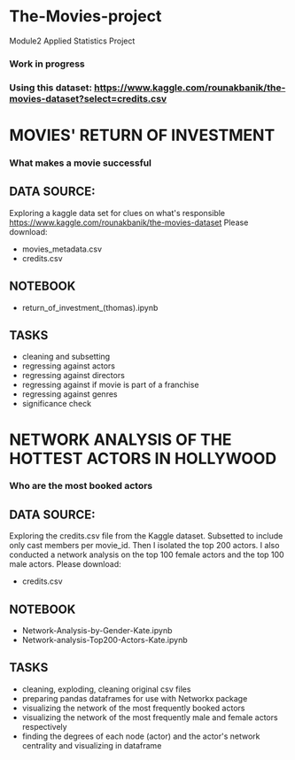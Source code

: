 # The-Movies-project
Module2 Applied Statistics Project

### Work in progress
### Using this dataset: https://www.kaggle.com/rounakbanik/the-movies-dataset?select=credits.csv

# MOVIES' RETURN OF INVESTMENT
### What makes a movie successful
## DATA SOURCE:
Exploring a kaggle data set for clues on what's responsible
https://www.kaggle.com/rounakbanik/the-movies-dataset
Please download:
* movies_metadata.csv
* credits.csv
## NOTEBOOK
* return_of_investment_(thomas).ipynb
## TASKS
* cleaning and subsetting
* regressing against actors
* regressing against directors
* regressing against if movie is part of a franchise
* regressing against genres
* significance check

# NETWORK ANALYSIS OF THE HOTTEST ACTORS IN HOLLYWOOD
### Who are the most booked actors
## DATA SOURCE:
Exploring the credits.csv file from the Kaggle dataset. Subsetted to include only cast members per movie_id. Then I isolated the top 200 actors. I also conducted a network analysis on the top 100 female actors and the top 100 male actors. 
Please download:
* credits.csv
## NOTEBOOK
* Network-Analysis-by-Gender-Kate.ipynb
* Network-analysis-Top200-Actors-Kate.ipynb
## TASKS
* cleaning, exploding, cleaning original csv files
* preparing pandas dataframes for use with Networkx package
* visualizing the network of the most frequently booked actors 
* visualizing the network of the most frequently male and female actors respectively
* finding the degrees of each node (actor) and the actor's network centrality and visualizing in dataframe
